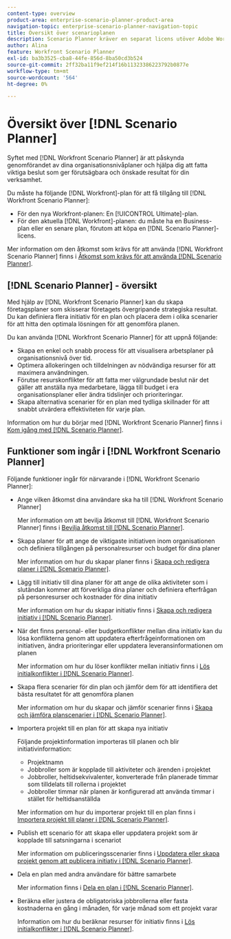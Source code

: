 ```yaml
---
content-type: overview
product-area: enterprise-scenario-planner-product-area
navigation-topic: enterprise-scenario-planner-navigation-topic
title: Översikt över scenarioplanen
description: Scenario Planner kräver en separat licens utöver Adobe Workfront-licensen.
author: Alina
feature: Workfront Scenario Planner
exl-id: ba3b3525-cba8-44fe-856d-8ba50cd3b524
source-git-commit: 2ff32ba11f9ef214f16b11323386223792b0877e
workflow-type: tm+mt
source-wordcount: '564'
ht-degree: 0%

---
```


# Översikt över [!DNL Scenario Planner]

<!-- Audited: 1/2024 -->

Syftet med [!DNL Workfront Scenario Planner] är att påskynda genomförandet av dina organisationsnivåplaner och hjälpa dig att fatta viktiga beslut som ger förutsägbara och önskade resultat för din verksamhet.

Du måste ha följande [!DNL Workfront]-plan för att få tillgång till [!DNL Workfront Scenario Planner]:

* För den nya Workfront-planen: En [!UICONTROL Ultimate]-plan.
* För den aktuella [!DNL Workfront]-planen: du måste ha en Business-plan eller en senare plan, förutom att köpa en [!DNL Scenario Planner]-licens.

Mer information om den åtkomst som krävs för att använda [!DNL Workfront Scenario Planner] finns i [Åtkomst som krävs för att använda  [!DNL Scenario Planner]](access-needed-to-use-sp.md).

## [!DNL Scenario Planner] - översikt

Med hjälp av [!DNL Workfront Scenario Planner] kan du skapa företagsplaner som skisserar företagets övergripande strategiska resultat. Du kan definiera flera initiativ för en plan och placera dem i olika scenarier för att hitta den optimala lösningen för att genomföra planen.

Du kan använda [!DNL Workfront Scenario Planner] för att uppnå följande:

* Skapa en enkel och snabb process för att visualisera arbetsplaner på organisationsnivå över tid.
* Optimera allokeringen och tilldelningen av nödvändiga resurser för att maximera användningen.
* Förutse resurskonflikter för att fatta mer välgrundade beslut när det gäller att anställa nya medarbetare, lägga till budget i era organisationsplaner eller ändra tidslinjer och prioriteringar.
* Skapa alternativa scenarier för en plan med tydliga skillnader för att snabbt utvärdera effektiviteten för varje plan.

Information om hur du börjar med [!DNL Workfront Scenario Planner] finns i [Kom igång med  [!DNL Scenario Planner]](../scenario-planner/get-started-with-scenario-planning.md).

## Funktioner som ingår i [!DNL Workfront Scenario Planner]

Följande funktioner ingår för närvarande i [!DNL Workfront Scenario Planner]:

* Ange vilken åtkomst dina användare ska ha till [!DNL Workfront Scenario Planner]

  Mer information om att bevilja åtkomst till [!DNL Workfront Scenario Planner] finns i [Bevilja åtkomst till [!DNL Scenario Planner]](../administration-and-setup/add-users/configure-and-grant-access/grant-access-sp.md).

* Skapa planer för att ange de viktigaste initiativen inom organisationen och definiera tillgången på personalresurser och budget för dina planer

  Mer information om hur du skapar planer finns i [Skapa och redigera planer i  [!DNL Scenario Planner]](../scenario-planner/create-and-edit-plans.md).

* Lägg till initiativ till dina planer för att ange de olika aktiviteter som i slutändan kommer att förverkliga dina planer och definiera efterfrågan på personresurser och kostnader för dina initiativ

  Mer information om hur du skapar initiativ finns i [Skapa och redigera initiativ i  [!DNL Scenario Planner]](../scenario-planner/create-and-edit-initiatives.md).

* När det finns personal- eller budgetkonflikter mellan dina initiativ kan du lösa konflikterna genom att uppdatera efterfrågeinformationen om initiativen, ändra prioriteringar eller uppdatera leveransinformationen om planen

  Mer information om hur du löser konflikter mellan initiativ finns i [Lös initialkonflikter i  [!DNL Scenario Planner]](../scenario-planner/resolve-conflicts-in-sp.md).

* Skapa flera scenarier för din plan och jämför dem för att identifiera det bästa resultatet för att genomföra planen

  Mer information om hur du skapar och jämför scenarier finns i [Skapa och jämföra planscenarier i  [!DNL Scenario Planner]](../scenario-planner/create-and-compare-scenarios-for-a-plan.md).

* Importera projekt till en plan för att skapa nya initiativ

  Följande projektinformation importeras till planen och blir initiativinformation:

   * Projektnamn
   * Jobbroller som är kopplade till aktiviteter och ärenden i projektet
   * Jobbroller, heltidsekvivalenter, konverterade från planerade timmar som tilldelats till rollerna i projektet
   * Jobbroller timmar när planen är konfigurerad att använda timmar i stället för heltidsanställda

  Mer information om hur du importerar projekt till en plan finns i [Importera projekt till planer i  [!DNL Scenario Planner]](../scenario-planner/import-projects-to-plans.md).

* Publish ett scenario för att skapa eller uppdatera projekt som är kopplade till satsningarna i scenariot

  Mer information om publiceringsscenarier finns i [Uppdatera eller skapa projekt genom att publicera initiativ i  [!DNL Scenario Planner]](../scenario-planner/publish-scenarios-update-projects.md).

* Dela en plan med andra användare för bättre samarbete

  Mer information finns i [Dela en plan i  [!DNL Scenario Planner]](../scenario-planner/share-a-plan.md).

* Beräkna eller justera de obligatoriska jobbrollerna eller fasta kostnaderna en gång i månaden, för varje månad som ett projekt varar

  Information om hur du beräknar resurser för initiativ finns i [Lös initialkonflikter i  [!DNL Scenario Planner]](../scenario-planner/resolve-conflicts-in-sp.md).
